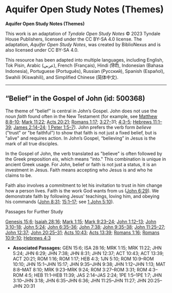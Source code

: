 # Aquifer Open Study Notes (Themes)

**Aquifer Open Study Notes (Themes)**

This work is an adaptation of *Tyndale Open Study Notes* © 2023 Tyndale House Publishers, licensed under the CC BY\-SA 4\.0 license. The adaptation, *Aquifer Open Study Notes*, was created by BiblioNexus and is also licensed under CC BY\-SA 4\.0\.

This resource has been adapted into multiple languages, including English, Tok Pisin, Arabic (عربي), French (Français), Hindi (हिंदी), Indonesian (Bahasa Indonesia), Portuguese (Português), Russian (Русский), Spanish (Español), Swahili (Kiswahili), and Simplified Chinese (简体中文).



--------------------------------

## “Belief” in the Gospel of John (id: 500368)

The theme of "belief" is central in John’s Gospel. John does not use the noun *faith* found often in the New Testament (for example, see [Matthew 8:8–10](https://ref.ly/Matt8:8-Matt8:10); [Mark 11:22](https://ref.ly/Mark11:22); [Acts 20:21](https://ref.ly/Acts20:21); [Romans 1:17](https://ref.ly/Rom1:17); [3:27–](https://ref.ly/Rom3:27-Rom3:31)31; [4:3–5](https://ref.ly/Rom4:3-Rom4:5); [Hebrews 11:1–39](https://ref.ly/Heb11:1-Heb11:39); [James 2:14–24](https://ref.ly/Jas2:14-Jas2:24); [1 Peter 1:5–7](https://ref.ly/1Pet1:5-1Pet1:7)). John prefers the verb form *believe* ("trust" or "be faithful") to show that faith is not just a fixed belief, but is "alive" and requires action. In John’s Gospel, “believing” in Jesus is the mark of all true disciples.

In the Gospel of John, the verb translated as "believe" is often followed by the Greek preposition *eis*, which means "into." This combination is unique in ancient Greek usage. For John, belief or faith is not just a status, it is an investment in Jesus. Faith means accepting who Jesus is and who he claims to be. 

Faith also involves a commitment to let his invitation to trust in him change how a person lives. Faith is the work God wants from us ([John 6:29](https://ref.ly/John6:29)). We demonstrate faith by following Jesus' teachings, loving him, and obeying his commands ([John 8:31](https://ref.ly/John8:31); [15:1–17](https://ref.ly/John15:1-John15:17); see [1 John 5:10](https://ref.ly/1John5:10)).

Passages for Further Study

[Genesis 15:6](https://ref.ly/Gen15:6); [Isaiah 28:16](https://ref.ly/Isa28:16); [Mark 1:15](https://ref.ly/Mark1:15); [Mark 9:23–24](https://ref.ly/Mark9:23-Mark9:24); [John 1:12–13](https://ref.ly/John1:12-John1:13); [John 3:10–18](https://ref.ly/John3:10-John3:18); [John 5:24](https://ref.ly/John5:24); [John 6:35–36](https://ref.ly/John6:35-John6:36); [John 7:38](https://ref.ly/John7:38); [John 9:35–38](https://ref.ly/John9:35-John9:38); [John 11:25–27](https://ref.ly/John11:25-John11:27); [John 12:37](https://ref.ly/John12:37); [John 20:25–31](https://ref.ly/John20:25-John20:31); [Acts 10:43](https://ref.ly/Acts10:43); [Acts 13:39](https://ref.ly/Acts13:39); [Romans 1:16](https://ref.ly/Rom1:16); [Romans 10:9–10](https://ref.ly/Rom10:9-Rom10:10); [Hebrews 4:3](https://ref.ly/Heb4:3)

* **Associated Passages:** GEN 15:6; ISA 28:16; MRK 1:15; MRK 11:22; JHN 5:24; JHN 6:29; JHN 7:38; JHN 8:31; JHN 12:37; ACT 10:43; ACT 13:39; ACT 20:21; ROM 1:16; ROM 1:17; HEB 4:3; 1JN 5:10; ROM 10:9–ROM 10:10; JHN 15:1–JHN 15:17; JHN 9:35–JHN 9:38; JHN 1:12–JHN 1:13; MAT 8:8–MAT 8:10; MRK 9:23–MRK 9:24; ROM 3:27–ROM 3:31; ROM 4:3–ROM 4:5; HEB 11:1–HEB 11:39; JAS 2:14–JAS 2:24; 1PE 1:5–1PE 1:7; JHN 3:10–JHN 3:18; JHN 6:35–JHN 6:36; JHN 11:25–JHN 11:27; JHN 20:25–JHN 20:31

